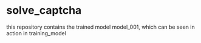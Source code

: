 # solve_captcha
this repository contains the trained model model_001, which can be seen in action in training_model
